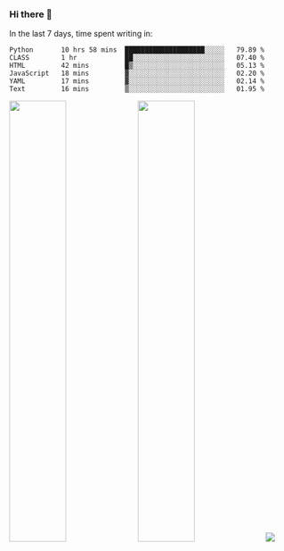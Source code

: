 ### Hi there 👋

In the last 7 days, time spent writing in:

<!--START_SECTION:waka-->

```text
Python       10 hrs 58 mins  ████████████████████░░░░░   79.89 %
CLASS        1 hr            ██░░░░░░░░░░░░░░░░░░░░░░░   07.40 %
HTML         42 mins         █▒░░░░░░░░░░░░░░░░░░░░░░░   05.13 %
JavaScript   18 mins         ▓░░░░░░░░░░░░░░░░░░░░░░░░   02.20 %
YAML         17 mins         ▓░░░░░░░░░░░░░░░░░░░░░░░░   02.14 %
Text         16 mins         ▒░░░░░░░░░░░░░░░░░░░░░░░░   01.95 %
```

<!--END_SECTION:waka-->

<img src="https://wakatime.com/share/@jimtje/5d0c92de-08f8-4a72-8f2f-6a9693d1e318.svg" width=45% height=45%> <img src="https://wakatime.com/share/@jimtje/501498ae-bda5-4da7-a89d-b40bcdd5556d.svg" width=45% height=45%>
![](https://hit.yhype.me/github/profile?user_id=43537315)
